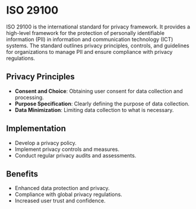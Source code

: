 # ISO 29100

ISO 29100 is the international standard for privacy framework. It provides a high-level framework for the protection of personally identifiable information (PII) in information and communication technology (ICT) systems. The standard outlines privacy principles, controls, and guidelines for organizations to manage PII and ensure compliance with privacy regulations.

## Privacy Principles

- **Consent and Choice**: Obtaining user consent for data collection and processing.
- **Purpose Specification**: Clearly defining the purpose of data collection.
- **Data Minimization**: Limiting data collection to what is necessary.

## Implementation

- Develop a privacy policy.
- Implement privacy controls and measures.
- Conduct regular privacy audits and assessments.

## Benefits

- Enhanced data protection and privacy.
- Compliance with global privacy regulations.
- Increased user trust and confidence.
